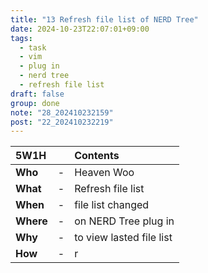 ```yaml
---
title: "13 Refresh file list of NERD Tree"
date: 2024-10-23T22:07:01+09:00
tags:
  - task
  - vim
  - plug in
  - nerd tree
  - refresh file list
draft: false
group: done
note: "28_202410232159"
post: "22_202410232219"
---
```


| 5W1H        |   | Contents                         |
| :---------- | - | :------------------------------- |
| **Who**     | - | Heaven Woo                       |
| **What**    | - | Refresh file list                |
| **When**    | - | file list changed                |
| **Where**   | - | on NERD Tree plug in             |
| **Why**     | - | to view lasted file list         |
| **How**     | - | r                                |
